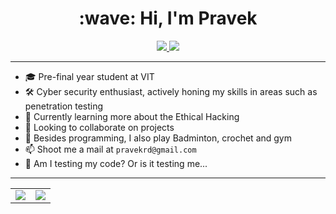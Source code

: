 <h1 align="center">:wave: Hi, I'm Pravek</h1>

<p align="center">
  <a href="https://www.linkedin.com/in/pravek-dixit-7594b41b3/">
    <img src="https://img.shields.io/badge/LinkedIn-0077B5?style=for-the-badge&logo=linkedin&logoColor=white">
   <a/>
  <a href="https://github.com/Pravekrd">
    <img src="https://img.shields.io/badge/harshpailkar-100000?style=for-the-badge&logo=github&logoColor=white">
   <a/>
</p>

---
    
- 🎓 Pre-final year student at VIT
- 🛠  Cyber security enthusiast, actively honing my skills in areas such as penetration testing
- 🌱 Currently learning more about the Ethical Hacking
- 👯 Looking to collaborate on projects
- 💬 Besides programming, I also play Badminton, crochet and gym
- 📫 Shoot me a mail at `pravekrd@gmail.com`
- 🤖 Am I testing my code? Or is it testing me...

---

<table cellspacing="0" cellpadding="0" border="0">
  <tr>
    <td>
      <a href="https://github.com/Pravekrd">
        <img src="https://github-readme-stats.vercel.app/api?username=Pravekrd&show_icons=true&include_all_commits=true&theme=tokyonight">
      <a/>
    </td>
    <td>
      <a href="https://github.com/Pravekrd">
        <img src="https://github-readme-stats.vercel.app/api/top-langs/?username=Pravekrd&layout=compact&theme=tokyonight">
      <a/>
    </td>
  </tr>
</table>
    


